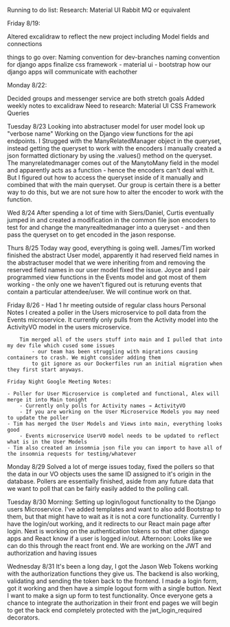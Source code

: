 Running to do list:
    Research:
        Material UI
        Rabbit MQ or equivalent


Friday 8/19:

Altered excalidraw to reflect the new project
    including Model fields and connections

things to go over:
Naming convention for dev-branches
naming convention for django apps
finalize css framework
    - material ui
    - bootstrap
how our django apps will communicate with eachother


Monday 8/22:

Decided groups and messenger service are both stretch goals
Added weekly notes to excalidraw
Need to research:
    Material UI CSS Framework
    Queries

Tuesday 8/23
    Looking into abstractuser model for user model
    look up "verbose name"
    Working on the Django view functions for the api endpoints. I Strugged with the ManyRelatedManager 
    object in the queryset, instead getting the queryset to work with the encoders I manually created 
    a json formatted dictionary by using the .values() method on the queryset.
        The manyrelatedmanager comes out of the ManytoMany field in the model and apparently acts as
        a function - hence the encoders can't deal with it. But I figured out how to access the queryset
        inside of it manually and combined that with the main queryset.
    Our group is certain there is a better way to do this, but we are not sure how to alter the encoder
    to work with the function.

Wed 8/24
    After spending a lot of time with Siers/Daniel, Curtis eventually jumped in and created a modification
    in the common file json encoders to test for and change the manyrealtedmanager into a queryset - and
    then pass the queryset on to get encoded in the jason response. 

Thurs 8/25
    Today way good, everything is going well. James/Tim worked finished the abstract User model, apparently
    it had reserved field names in the abstractuser model that we were inheriting from and removing the 
    reserved field names in our user model fixed the issue. 
    Joyce and I pair programmed view functions in the Events model and got most of them working - the only
    one we haven't figured out is returung events that contain a particular attendee/user. We will continue
    work on that.

Friday 8/26 - Had 1 hr meeting outside of regular class hours
    Personal Notes
        I created a poller in the Users microservice to poll data from the Events microservice. It currently only
        pulls from the Activity model into the ActivityVO model in the users microservice. 

        Tim merged all of the users stuff into main and I pulled that into my dev file which cused some issues
            - our team has been struggling with migrations causing containers to crash. We might consider adding them
            to git ignore as our Dockerfiles run an initial migration when they first start anyways. 

    Friday Night Google Meeting Notes:

    - Poller for User Microservice is completed and functional, Alex will merge it into Main tonight
        - Currently only polls for Activity names → ActivityVO
        - If you are working on the User Microservice Models you may need to update the poller
    - Tim has merged the User Models and Views into main, everything looks good
        - Events microservice UserVO model needs to be updated to reflect what is in the User Models
    - Tim also created an insomnia json file you can import to have all of the insomnia requests for testing/whatever

Monday 8/29
    Solved a lot of merge issues today, fixed the pollers so that the data in our VO objects uses the same ID assigned
    to it's origin in the database. Pollers are essentially finished, aside from any future data that we want to poll
    that can be fairly easily added to the polling call.

Tuesday 8/30
    Morning:
        Setting up login/logout functionality to the Django users Microservice. I've added templates and want to also add
    Bootstrap to them, but that might have to wait as it is not a core functionality. Currently I have the login/out
    working, and it redirects to our React main page after login. Next is working on the authentication tokens so
    that other django apps and React know if a user is logged in/out. 
    Afternoon:
        Looks like we can do this through the react front end. We are working on the JWT and authorization and having issues

Wednesday 8/31
        It's been a long day, I got the Jason Web Tokens working with the authorization functions they give us. The backend is also
    working, validating and sending the token back to the frontend. I made a login form, got it working and then have a simple
    logout form with a single button. Next I want to make a sign up form to test functionality. Once everyone gets a chance to
    integrate the authorization in their front end pages we will begin to get the back end completely protected with the
    jwt_login_required decorators. 



